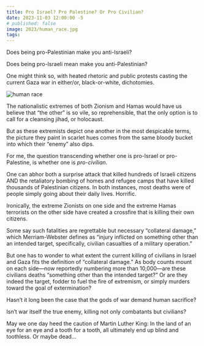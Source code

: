 ```yaml
---
title: Pro Israel? Pro Palestine? Or Pro Civilian?
date: 2023-11-03 12:00:00 -5
# published: false
image: 2023/human_race.jpg
tags:
---
```

Does being pro-Palestinian make you anti-Israeli?

Does being pro-Israeli mean make you anti-Palestinian? 

One might think so, with heated rhetoric and public protests casting the current Gaza war in either/or, black-or-white, dichotomies. 
<!-- excerpt -->
<img src="{{image}}" alt="human race">

The nationalistic extremes of both Zionism and Hamas would have us believe that
“the other” is so vile, so reprehensible, that the only option is to call for a
cleansing jihad, or holocaust. 

But as these extremists depict one another in the most despicable terms, the
picture they paint in scarlet hues comes from the same bloody bucket into which
their “enemy” also dips.

For me, the question transcending whether one is pro-Israel or pro-Palestine,
is whether one is *pro-civilian*. 
 
One can abhor both a surprise attack that killed hundreds of Israeli citizens
AND the retaliatory bombing of homes and refugee camps that have killed
thousands of Palestinian citizens. In both instances, most deaths were of
people simply going about their daily lives. Horrific.

Ironically, the extreme Zionists on one side and the extreme Hamas terrorists
on the other side have created a crossfire that is killing their own citizens. 

Some say such fatalities are regrettable but necessary “collateral damage,”
which Merriam-Webster defines as “injury inflicted on something other than an
intended target, specifically, civilian casualties of a military operation.”

But one has to wonder to what extent the current killing of civilians in Israel
and Gaza fits the definition of “collateral damage.” As body counts mount on
each side—now reportedly numbering more than 10,000—are these civilians deaths
“something other than the intended target?” Or are they indeed the target,
fodder to fuel the fire of extremism, or simply murders toward the goal of
extermination?

Hasn’t it long been the case that the gods of war demand human sacrifice? 

Isn’t war itself the true enemy, killing not only combatants but civilians? 

May we one day heed the caution of Martin Luther King: In the land of an eye
for an eye and a tooth for a tooth, all ultimately end up blind and toothless.
Or maybe dead…


